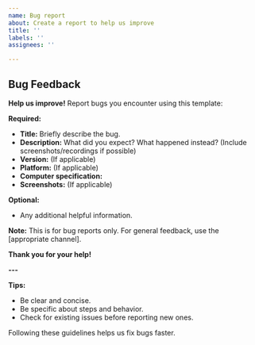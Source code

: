 ```yaml
---
name: Bug report
about: Create a report to help us improve
title: ''
labels: ''
assignees: ''

---
```


## Bug Feedback

**Help us improve!** Report bugs you encounter using this template:

**Required:**

* **Title:** Briefly describe the bug.
* **Description:** What did you expect? What happened instead? (Include screenshots/recordings if possible)
* **Version:** (If applicable)
* **Platform:** (If applicable)
* **Computer specification:**
* **Screenshots:** (If applicable)

**Optional:**

* Any additional helpful information.

**Note:** This is for bug reports only. For general feedback, use the [appropriate channel].

**Thank you for your help!**

**---**

**Tips:**

* Be clear and concise.
* Be specific about steps and behavior.
* Check for existing issues before reporting new ones.

Following these guidelines helps us fix bugs faster.
